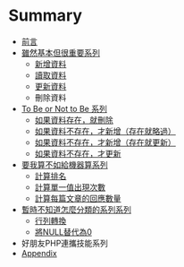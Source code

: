 # Summary

* [前言](README.md)
* [雖然基本但很重要系列](chapter_basic.md)
   * [新增資料](insert.md)
   * [讀取資料](select.md)
   * [更新資料](update.md)
   * 刪除資料
* [To Be or Not to Be 系列](to_be_or_not_to_be_series.md)
   * [如果資料存在，就刪除](if_exist_then_delete.md)
   * [如果資料不存在，才新增（存在就略過）](if_not_exist_then_insert.md)
   * [如果資料不存在，才新增（存在就更新）](if_not_exist_then_insert_else_then_update.md)
   * [如果資料不存在，才更新](if_not_exist_then_update.md)
* [要我算不如給機器算系列](i_am_a_idiot_and_i_dont_calculate_series.md)
   * [計算排名](ranking_calculation.md)
   * [計算單一值出現次數](occurrence_calculation.md)
   * [計算每篇文章的回應數量](comment_calculation.md)
* [暫時不知道怎麼分類的系列系列](chapter1.md)
   * [行列轉換](xing_lie_zhuan_huan.md)
   * [將NULL替代為0](jiang_null_ti_dai_wei_0.md)
* 好朋友PHP連攜技能系列
* [Appendix](appendix.md)


